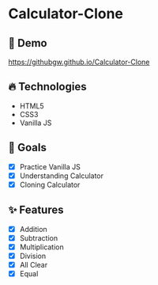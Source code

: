 # Calculator-Clone

## 🔗 Demo
https://githubgw.github.io/Calculator-Clone

## 🔥 Technologies
* HTML5
* CSS3
* Vanilla JS

## 🌈 Goals
- [x] Practice Vanilla JS
- [x] Understanding Calculator
- [x] Cloning Calculator

## ✨ Features
- [x] Addition
- [x] Subtraction
- [x] Multiplication
- [x] Division
- [x] All Clear
- [x] Equal
